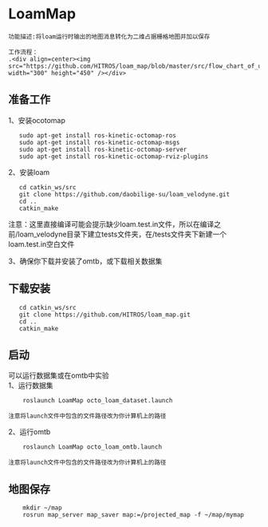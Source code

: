 # LoamMap  
    功能描述:将loam运行时输出的地图消息转化为二维占据栅格地图并加以保存  

    工作流程：
    .<div align=center><img src="https://github.com/HITROS/loam_map/blob/master/src/flow_chart_of_using_Loam.png" width="300" height="450" /></div>
## 准备工作
   1、安装ocotomap
```
   sudo apt-get install ros-kinetic-octomap-ros  
   sudo apt-get install ros-kinetic-octomap-msgs  
   sudo apt-get install ros-kinetic-octomap-server  
   sudo apt-get install ros-kinetic-octomap-rviz-plugins   
```  
   2、安装loam  
```
   cd catkin_ws/src  
   git clone https://github.com/daobilige-su/loam_velodyne.git  
   cd ..  
   catkin_make  
```  
   注意：这里直接编译可能会提示缺少loam.test.in文件，所以在编译之前/loam_velodyne目录下建立tests文件夹，在/tests文件夹下新建一个loam.test.in空白文件  

   3、确保你下载并安装了omtb，或下载相关数据集
## 下载安装
```
   cd catkin_ws/src  
   git clone https://github.com/HITROS/loam_map.git  
   cd ..  
   catkin_make  
```
## 启动
   可以运行数据集或在omtb中实验  
   1、运行数据集    
```
    roslaunch LoamMap octo_loam_dataset.launch  
```
    注意将launch文件中包含的文件路径改为你计算机上的路径
   2、运行omtb  
```
    roslaunch LoamMap octo_loam_omtb.launch  
```
    注意将launch文件中包含的文件路径改为你计算机上的路径  
## 地图保存
```
    mkdir ~/map  
    rosrun map_server map_saver map:=/projected_map -f ~/map/mymap
```
    

